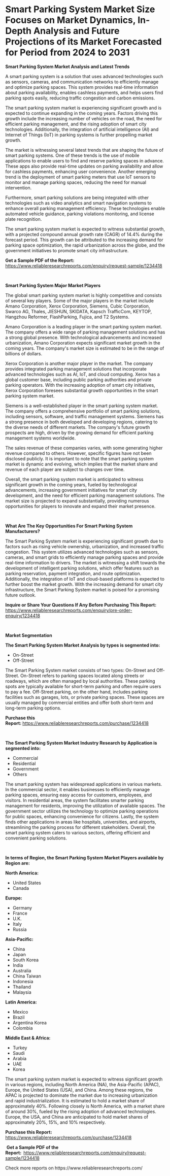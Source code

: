 <p><h1>Smart Parking System Market Size Focuses on Market Dynamics, In-Depth Analysis and Future Projections of its Market Forecasted for Period from 2024 to 2031</h1></p><p><strong>Smart Parking System Market Analysis and Latest Trends</strong></p>
<p><p>A smart parking system is a solution that uses advanced technologies such as sensors, cameras, and communication networks to efficiently manage and optimize parking spaces. This system provides real-time information about parking availability, enables cashless payments, and helps users find parking spots easily, reducing traffic congestion and carbon emissions.</p><p>The smart parking system market is experiencing significant growth and is expected to continue expanding in the coming years. Factors driving this growth include the increasing number of vehicles on the road, the need for efficient parking management, and the rising adoption of smart city technologies. Additionally, the integration of artificial intelligence (AI) and Internet of Things (IoT) in parking systems is further propelling market growth.</p><p>The market is witnessing several latest trends that are shaping the future of smart parking systems. One of these trends is the use of mobile applications to enable users to find and reserve parking spaces in advance. These apps also provide real-time updates on parking availability and allow for cashless payments, enhancing user convenience. Another emerging trend is the deployment of smart parking meters that use IoT sensors to monitor and manage parking spaces, reducing the need for manual intervention.</p><p>Furthermore, smart parking solutions are being integrated with other technologies such as video analytics and smart navigation systems to enhance overall parking management efficiency. These technologies enable automated vehicle guidance, parking violations monitoring, and license plate recognition.</p><p>The smart parking system market is expected to witness substantial growth, with a projected compound annual growth rate (CAGR) of 14.4% during the forecast period. This growth can be attributed to the increasing demand for parking space optimization, the rapid urbanization across the globe, and the government initiatives to promote smart city infrastructure.</p></p>
<p><strong>Get a Sample PDF of the Report:&nbsp;</strong> <a href="https://www.reliableresearchreports.com/enquiry/request-sample/1234418">https://www.reliableresearchreports.com/enquiry/request-sample/1234418</a></p>
<p>&nbsp;</p>
<p><strong>Smart Parking System Major Market Players</strong></p>
<p><p>The global smart parking system market is highly competitive and consists of several key players. Some of the major players in the market include Amano Corporation, Xerox Corporation, Siemens, Cubic Corporation, Swarco AG, Thales, JIESHUN, SKIDATA, Kapsch TrafficCom, KEYTOP, Hangzhou Reformer, FlashParking, Fujica, and T2 Systems.</p><p>Amano Corporation is a leading player in the smart parking system market. The company offers a wide range of parking management solutions and has a strong global presence. With technological advancements and increased urbanization, Amano Corporation expects significant market growth in the coming years. The company's market size is estimated to be in the range of billions of dollars.</p><p>Xerox Corporation is another major player in the market. The company provides integrated parking management solutions that incorporate advanced technologies such as AI, IoT, and cloud computing. Xerox has a global customer base, including public parking authorities and private parking operators. With the increasing adoption of smart city initiatives, Xerox Corporation foresees substantial growth opportunities in the smart parking system market.</p><p>Siemens is a well-established player in the smart parking system market. The company offers a comprehensive portfolio of smart parking solutions, including sensors, software, and traffic management systems. Siemens has a strong presence in both developed and developing regions, catering to the diverse needs of different markets. The company's future growth prospects are high, driven by the growing demand for efficient parking management systems worldwide.</p><p>The sales revenue of these companies varies, with some generating higher revenue compared to others. However, specific figures have not been disclosed publicly. It is important to note that the smart parking system market is dynamic and evolving, which implies that the market share and revenue of each player are subject to changes over time.</p><p>Overall, the smart parking system market is anticipated to witness significant growth in the coming years, fueled by technological advancements, increasing government initiatives for smart city development, and the need for efficient parking management solutions. The market size is projected to expand substantially, providing numerous opportunities for players to innovate and expand their market presence.</p></p>
<p>&nbsp;</p>
<p><strong>What Are The Key Opportunities For Smart Parking System Manufacturers?</strong></p>
<p><p>The Smart Parking System market is experiencing significant growth due to factors such as rising vehicle ownership, urbanization, and increased traffic congestion. This system utilizes advanced technologies such as sensors, cameras, and smart grids to efficiently manage parking spaces and provide real-time information to drivers. The market is witnessing a shift towards the development of intelligent parking solutions, which offer features such as parking reservation, payment integration, and route optimization. Additionally, the integration of IoT and cloud-based platforms is expected to further boost the market growth. With the increasing demand for smart city infrastructure, the Smart Parking System market is poised for a promising future outlook.</p></p>
<p><strong>Inquire or Share Your Questions If Any Before Purchasing This Report:</strong> <a href="https://www.reliableresearchreports.com/enquiry/pre-order-enquiry/1234418">https://www.reliableresearchreports.com/enquiry/pre-order-enquiry/1234418</a></p>
<p>&nbsp;</p>
<p><strong>Market Segmentation</strong></p>
<p><strong>The Smart Parking System Market Analysis by types is segmented into:</strong></p>
<p><ul><li>On-Street</li><li>Off-Street</li></ul></p>
<p><p>The Smart Parking System market consists of two types: On-Street and Off-Street. On-Street refers to parking spaces located along streets or roadways, which are often managed by local authorities. These parking spots are typically available for short-term parking and often require users to pay a fee. Off-Street parking, on the other hand, includes parking facilities such as garages, lots, or private parking spaces. These spaces are usually managed by commercial entities and offer both short-term and long-term parking options.</p></p>
<p><strong>Purchase this Report:&nbsp;</strong><a href="https://www.reliableresearchreports.com/purchase/1234418">https://www.reliableresearchreports.com/purchase/1234418</a></p>
<p>&nbsp;</p>
<p><strong>The Smart Parking System Market Industry Research by Application is segmented into:</strong></p>
<p><ul><li>Commercial</li><li>Residential</li><li>Government</li><li>Others</li></ul></p>
<p><p>The smart parking system has widespread applications in various markets. In the commercial sector, it enables businesses to efficiently manage parking spaces, ensuring easy access for customers, employees, and visitors. In residential areas, the system facilitates smarter parking management for residents, improving the utilization of available spaces. The government sector utilizes the technology to optimize parking operations for public spaces, enhancing convenience for citizens. Lastly, the system finds other applications in areas like hospitals, universities, and airports, streamlining the parking process for different stakeholders. Overall, the smart parking system caters to various sectors, offering efficient and convenient parking solutions.</p></p>
<p>&nbsp;</p>
<p><strong>In terms of Region, the Smart Parking System Market Players available by Region are:</strong></p>
<p>
    <p> <strong> North America: </strong>
        <ul>
            <li>United States</li>
            <li>Canada</li>
        </ul>
        </p> 
    <p> <strong> Europe: </strong>
        <ul>
            <li>Germany</li>
            <li>France</li>
            <li>U.K.</li>
            <li>Italy</li>
            <li>Russia</li>
        </ul>
        </p> 
    <p> <strong> Asia-Pacific: </strong>
        <ul>
            <li>China</li>
            <li>Japan</li>
            <li>South Korea</li>
            <li>India</li>
            <li>Australia</li>
            <li>China Taiwan</li>
            <li>Indonesia</li>
            <li>Thailand</li>
            <li>Malaysia</li>
        </ul>
        </p> 
    <p> <strong> Latin America: </strong>
        <ul>
            <li>Mexico</li>
            <li>Brazil</li>
            <li>Argentina Korea</li>
            <li>Colombia</li>
        </ul>
        </p> 
    <p> <strong> Middle East & Africa: </strong>
        <ul>
            <li>Turkey</li>
            <li>Saudi</li>
            <li>Arabia</li>
            <li>UAE</li>
            <li>Korea</li>
        </ul>
    </p>
    </p>
<p><p>The smart parking system market is expected to witness significant growth in various regions, including North America (NA), the Asia-Pacific (APAC), Europe, the United States (USA), and China. Among these regions, the APAC is projected to dominate the market due to increasing urbanization and rapid industrialization. It is estimated to hold a market share of approximately 40%. Following closely is North America, with a market share of around 30%, fueled by the rising adoption of advanced technologies. Europe, the USA, and China are anticipated to hold market shares of approximately 20%, 15%, and 10% respectively.</p></p>
<p><strong>Purchase this Report: </strong><a href="https://www.reliableresearchreports.com/purchase/1234418">https://www.reliableresearchreports.com/purchase/1234418</a></p>
<p>&nbsp;<strong>Get a Sample PDF of the Report:&nbsp;&nbsp;</strong><a href="https://www.reliableresearchreports.com/enquiry/request-sample/1234418">https://www.reliableresearchreports.com/enquiry/request-sample/1234418</a></p>
<p><strong></strong></p>
<p>Check more reports on https://www.reliableresearchreports.com/</p>